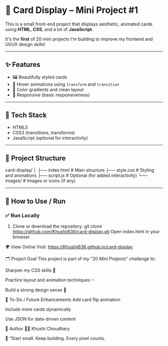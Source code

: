 # 📇 Card Display – Mini Project #1

This is a small front-end project that displays aesthetic, animated cards using **HTML**, **CSS**, and a bit of **JavaScript**.

It's the **first** of 20 mini projects I'm building to improve my frontend and UI/UX design skills!

---

## ✨ Features

- 🖼️ Beautifully styled cards
- 🎯 Hover animations using `transform` and `transition`
- 🌈 Color gradients and clean layout
- 📱 Responsive (basic responsiveness)

---

## 🔧 Tech Stack

- HTML5
- CSS3 (transitions, transforms)
- JavaScript (optional for interactivity)

---

## 📁 Project Structure

card-display/
│
├── index.html # Main structure
├── style.css # Styling and animations
├── script.js # Optional (for added interactivity)
└── images/ # Images or icons (if any)

---

## 🚀 How to Use / Run

### ✅ Run Locally
1. Clone or download the repository:
   git clone https://github.com/Khushii636/card-display.git
Open index.html in your browser.

🌍 View Online
Visit: https://Khushii636.github.io/card-display

🗂️ Project Goal
This project is part of my "20 Mini Projects" challenge to:

Sharpen my CSS skills 💅

Practice layout and animation techniques ✨

Build a strong design sense 🎨

📝 To-Do / Future Enhancements
Add card flip animation

Include more cards dynamically

Use JSON for data-driven content

📌 Author
👩‍💻 Khushi Choudhary

🚀 “Start small. Keep building. Every pixel counts.
